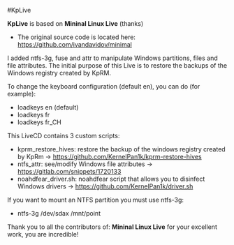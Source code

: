 #KpLive

**KpLive** is based on **Mininal Linux Live** (thanks)

- The original source code is located here: https://github.com/ivandavidov/minimal

I added ntfs-3g, fuse and attr to manipulate Windows partitions, files and file attributes. The initial purpose of this Live is to restore the backups of the Windows registry created by KpRM.

To change the keyboard configuration (default en), you can do (for example):

- loadkeys en (default)
- loadkeys fr
- loadkeys fr_CH

This LiveCD contains 3 custom scripts:

- kprm_restore_hives: restore the backup of the windows registry created by KpRm -> https://github.com/KernelPan1k/kprm-restore-hives
- ntfs_attr: see/modify Windows file attributes -> https://gitlab.com/snippets/1720133
- noahdfear_driver.sh: noahdfear script that allows you to disinfect Windows drivers -> https://github.com/KernelPan1k/driver.sh

If you want to mount an NTFS partition you must use ntfs-3g:

- ntfs-3g /dev/sdax /mnt/point


Thank you to all the contributors of: **Mininal Linux Live** for your excellent work, you are incredible!